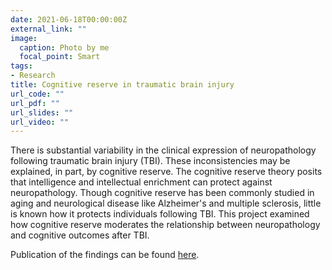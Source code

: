```yaml
---
date: 2021-06-18T00:00:00Z
external_link: ""
image:
  caption: Photo by me
  focal_point: Smart
tags:
- Research
title: Cognitive reserve in traumatic brain injury
url_code: ""
url_pdf: ""
url_slides: ""
url_video: ""
---
```


There is substantial variability in the clinical expression of neuropathology following traumatic brain injury (TBI). These inconsistencies may be explained, in part, by cognitive reserve. The cognitive reserve theory posits that intelligence and intellectual enrichment can protect against neuropathology. Though cognitive reserve has been commonly studied in aging and neurological disease like Alzheimer's and multiple sclerosis, little is known how it protects individuals following TBI. This project examined how cognitive reserve moderates the relationship between neuropathology and cognitive outcomes after TBI. 

Publication of the findings can be found [here](https://journals.lww.com/headtraumarehab/Fulltext/2019/09000/Cognitive_Reserve_Protects_Against_Memory.16.aspx).